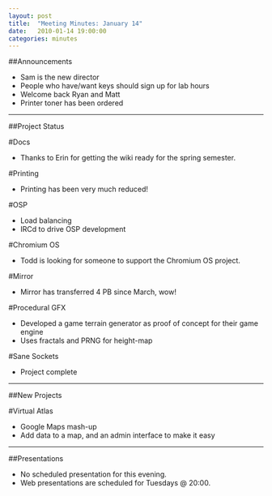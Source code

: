 ```yaml
---
layout: post
title: 	"Meeting Minutes: January 14"
date: 	2010-01-14 19:00:00
categories: minutes
---
```


##Announcements

- Sam is the new director
- People who have/want keys should sign up for lab hours
- Welcome back Ryan and Matt
- Printer toner has been ordered 

---

##Project Status

#Docs

- Thanks to Erin for getting the wiki ready for the spring semester.

#Printing

- Printing has been very much reduced!

#OSP

- Load balancing
- IRCd to drive OSP development 

#Chromium OS

- Todd is looking for someone to support the Chromium OS project.

#Mirror

- Mirror has transferred 4 PB since March, wow!

#Procedural GFX

- Developed a game terrain generator as proof of concept for their game engine
- Uses fractals and PRNG for height-map 

#Sane Sockets

- Project complete

---

##New Projects

#Virtual Atlas

- Google Maps mash-up
- Add data to a map, and an admin interface to make it easy 

---

##Presentations

- No scheduled presentation for this evening.
- Web presentations are scheduled for Tuesdays @ 20:00. 
